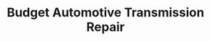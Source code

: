 ---
title: "Budget Automotive Transmission Repair"
url: /tucson/budget-automotive-transmission-repair/
shop: Autowerkstatt
---